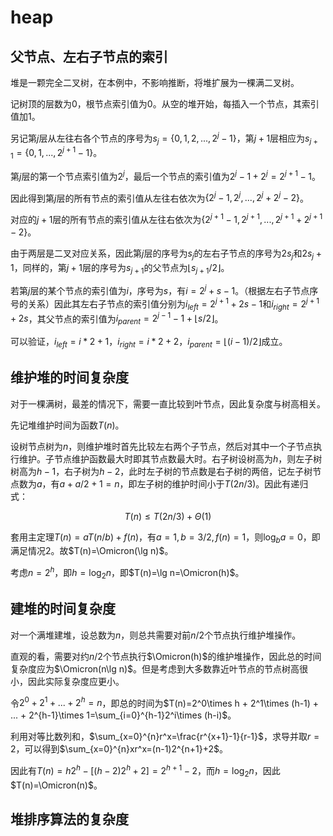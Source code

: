 # heap

## 父节点、左右子节点的索引

堆是一颗完全二叉树，在本例中，不影响推断，将堆扩展为一棵满二叉树。

记树顶的层数为$0$，根节点索引值为$0$。从空的堆开始，每插入一个节点，其索引值加1。

另记第$j$层从左往右各个节点的序号为$s_j=\{0,1,2,...,2^{j}-1\}$，第$j+1$层相应为$s_{j+1}=\{0,1,...,2^{j+1}-1\}$。

第${j}$层的第一个节点索引值为$2^{j}$，最后一个节点的索引值为$2^{j} - 1 + 2^j=2^{j+1}-1$。

因此得到第$j$层的所有节点的索引值从左往右依次为$\{2^{j}-1, 2^{j}, ..., 2^{j} + 2^{j} - 2\}$。

对应的$j+1$层的所有节点的索引值从左往右依次为$\{2^{j+1}-1, 2^{j+1},...,2^{j+1}+2^{j+1}-2\}$。

由于两层是二叉对应关系，因此第$j$层的序号为$s_j$的左右子节点的序号为$2s_j$和$2s_j+1$，同样的，第$j+1$层的序号为$s_{j+1}$的父节点为$\lfloor s_{j+1}/2 \rfloor$。

若第$j$层的某个节点的索引值为$i$，序号为$s$，有$i=2^j + s - 1$。（根据左右子节点序号的关系）因此其左右子节点的索引值分别为$i_{left}=2^{j+1}+2s-1$和$i_{right}=2^{j+1}+2s$，其父节点的索引值为$i_{parent} = 2^{j-1} -1+ \lfloor s/2 \rfloor$。

可以验证，$i_{left}=i*2+1$，$i_{right}=i*2+2$，$i_{parent} = \lfloor (i-1)/2 \rfloor$成立。

## 维护堆的时间复杂度

对于一棵满树，最差的情况下，需要一直比较到叶节点，因此复杂度与树高相关。

先记堆维护时间为函数$T(n)$。

设树节点树为$n$，则维护堆时首先比较左右两个子节点，然后对其中一个子节点执行维护。子节点维护函数最大时即其节点数最大时。右子树设树高为$h$，则左子树树高为$h-1$，右子树为$h-2$，此时左子树的节点数是右子树的两倍，记左子树节点数为$a$，有$a+a/2+1=n$，即左子树的维护时间小于$T(2n/3)$。因此有递归式：

$$
T(n)\le T(2n/3)+\Theta(1)
$$

套用主定理$T(n)=aT(n/b)+f(n)$，有$a=1,b=3/2,f(n)=1$，则$\log_b a=0$，即满足情况2。故$T(n)=\Omicron(\lg n)$。

考虑$n=2^h$，即$h=\log_2 n$，即$T(n)=\lg n=\Omicron(h)$。

## 建堆的时间复杂度

对一个满堆建堆，设总数为$n$，则总共需要对前$n/2$个节点执行维护堆操作。

直观的看，需要对约$n/2$个节点执行$\Omicron(h)$的维护堆操作，因此总的时间复杂度应为$\Omicron(n\lg n)$。但是考虑到大多数靠近叶节点的节点树高很小，因此实际复杂度应更小。

令$2^0 + 2^1 + ... + 2^h = n$，即总的时间为$T(n)=2^0\times h + 2^1\times (h-1) + ... + 2^{h-1}\times 1=\sum_{i=0}^{h-1}2^i\times (h-i)$。

利用对等比数列和，$\sum_{x=0}^{n}r^x=\frac{r^{x+1}-1}{r-1}$，求导并取$r=2$，可以得到$\sum_{x=0}^{n}xr^x=(n-1)2^{n+1}+2$。

因此有$T(n)=h2^h-[(h-2)2^h+2]=2^{h+1}-2$，而$h=\log_2n$，因此$T(n)=\Omicron(n)$。

## 堆排序算法的复杂度


